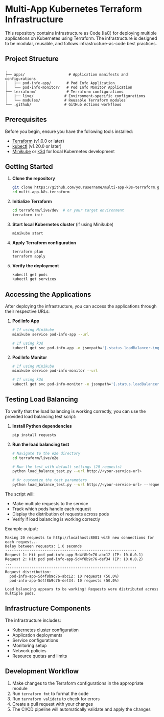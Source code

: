 # Multi-App Kubernetes Terraform Infrastructure

This repository contains Infrastructure as Code (IaC) for deploying multiple applications on Kubernetes using Terraform. The infrastructure is designed to be modular, reusable, and follows infrastructure-as-code best practices.

## Project Structure

```
.
├── apps/                    # Application manifests and configurations
│   ├── pod-info-app/       # Pod Info Application
│   └── pod-info-monitor/   # Pod Info Monitor Application
├── terraform/              # Terraform configurations
│   ├── live/              # Environment-specific configurations
│   └── modules/           # Reusable Terraform modules
└── .github/               # GitHub Actions workflows
```

## Prerequisites

Before you begin, ensure you have the following tools installed:

- [Terraform](https://www.terraform.io/downloads.html) (v1.0.0 or later)
- [kubectl](https://kubernetes.io/docs/tasks/tools/) (v1.20.0 or later)
- [Minikube](https://minikube.sigs.k8s.io/docs/start/) or [k3d](https://k3d.io/) for local Kubernetes development

## Getting Started

1. **Clone the repository**
   ```bash
   git clone https://github.com/yourusername/multi-app-k8s-terraform.git
   cd multi-app-k8s-terraform
   ```

2. **Initialize Terraform**
   ```bash
   cd terraform/live/dev  # or your target environment
   terraform init
   ```

3. **Start local Kubernetes cluster** (if using Minikube)
   ```bash
   minikube start
   ```

4. **Apply Terraform configuration**
   ```bash
   terraform plan
   terraform apply
   ```

5. **Verify the deployment**
   ```bash
   kubectl get pods
   kubectl get services
   ```

## Accessing the Applications

After deploying the infrastructure, you can access the applications through their respective URLs:

1. **Pod Info App**
   ```bash
   # If using Minikube
   minikube service pod-info-app --url
   
   # If using k3d
   kubectl get svc pod-info-app -o jsonpath='{.status.loadBalancer.ingress[0].ip}:{.spec.ports[0].port}'
   ```

2. **Pod Info Monitor**
   ```bash
   # If using Minikube
   minikube service pod-info-monitor --url
   
   # If using k3d
   kubectl get svc pod-info-monitor -o jsonpath='{.status.loadBalancer.ingress[0].ip}:{.spec.ports[0].port}'
   ```

## Testing Load Balancing

To verify that the load balancing is working correctly, you can use the provided load balancing test script:

1. **Install Python dependencies**
   ```bash
   pip install requests
   ```

2. **Run the load balancing test**
   ```bash
   # Navigate to the e2e directory
   cd terraform/live/e2e
   
   # Run the test with default settings (20 requests)
   python load_balance_test.py --url http://<your-service-url>
   
   # Or customize the test parameters
   python load_balance_test.py --url http://<your-service-url> --requests 50 --delay 0.5
   ```

The script will:
- Make multiple requests to the service
- Track which pods handle each request
- Display the distribution of requests across pods
- Verify if load balancing is working correctly

Example output:
```
Making 20 requests to http://localhost:8081 with new connections for each request...
Delay between requests: 1.0 seconds
------------------------------------------------------------
Request 1: Hit pod pod-info-app-5d4f8b9c76-abc12 (IP: 10.0.0.1)
Request 2: Hit pod pod-info-app-5d4f8b9c76-def34 (IP: 10.0.0.2)
...
------------------------------------------------------------
Request distribution:
  pod-info-app-5d4f8b9c76-abc12: 10 requests (50.0%)
  pod-info-app-5d4f8b9c76-def34: 10 requests (50.0%)

Load balancing appears to be working! Requests were distributed across multiple pods.
```

## Infrastructure Components

The infrastructure includes:

- Kubernetes cluster configuration
- Application deployments
- Service configurations
- Monitoring setup
- Network policies
- Resource quotas and limits

## Development Workflow

1. Make changes to the Terraform configurations in the appropriate module
2. Run `terraform fmt` to format the code
3. Run `terraform validate` to check for errors
4. Create a pull request with your changes
5. The CI/CD pipeline will automatically validate and apply the changes

